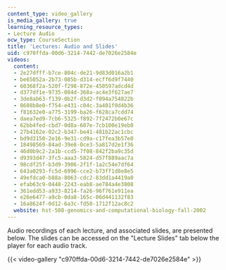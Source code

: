 ```yaml
---
content_type: video_gallery
is_media_gallery: true
learning_resource_types:
- Lecture Audio
ocw_type: CourseSection
title: 'Lectures: Audio and Slides'
uid: c970ffda-00d6-3214-7442-de7026e2584e
videos:
  content:
  - 2e27dfff-b7ce-804c-de21-9d83d016a2b1
  - be65052a-2b73-085b-d314-ecff6d9f7440
  - 60368f2a-520f-f298-872e-450597adcd4d
  - d377df1e-9735-084d-368a-ac4e3f627ae7
  - 3de8ab63-f139-0b2f-d3d2-f094a754822b
  - 8608b8e0-f754-e431-c04c-3a401f0d4b36
  - f81632e0-a775-3199-ba26-f628ca7cdd74
  - daea7ed9-7cb6-5325-f892-7f2472b0e67c
  - 62bb4fed-cbd7-0d8a-607e-7cb100e19eb0
  - 27b4162e-02c2-b347-be41-481b22ac1cbc
  - bd9d3150-2e16-9e31-cd9a-c17fea3b57e0
  - 18498569-84ad-39e8-0ce3-5a817d2e1f36
  - 46d0b9c2-2a1b-ccd5-7f08-842f2ba9c35d
  - d9393d47-3fc5-aaa3-5824-d57f889aac7a
  - 98cdf25f-b3d9-3906-2f1f-1a2c54e7df64
  - 643a0293-fc5d-6996-cce2-b73ff1d8e8e5
  - 49efdca0-b88a-8063-cdc2-83dd1a4419a0
  - efab63c9-0448-2243-eab8-ae784a4e3808
  - 361edd53-a933-8214-fa26-96f761e911ea
  - e26e6477-a9cb-0da8-165c-06d441132f83
  - 16a8624f-0d12-6a3c-fd50-1712f12ac8c2
  website: hst-508-genomics-and-computational-biology-fall-2002
---
```


Audio recordings of each lecture, and associated slides, are presented below. The slides can be accessed on the "Lecture Slides" tab below the player for each audio track.

{{< video-gallery "c970ffda-00d6-3214-7442-de7026e2584e" >}}

